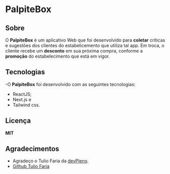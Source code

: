 # PalpiteBox

## Sobre

O **PalpiteBox** é um aplicativo Web que foi desenvolvido para **coletar** críticas e sugestões dos clientes do estabelicemento que utiliza tal app. Em troca, o cliente recebe um **desconto** em sua próxima compra, conforme a **promoção** do estabelecimento que está em vigor.

## Tecnologias
-O **PalpiteBox** foi desenvolvido com as seguintes tecnologias:
- ReactJS;
- Next.js e
- Tailwind css.

## Licença
**MIT**

## Agradecimentos
- Agradeço o Tulio Faria da [devPleno](https://devpleno.com/).
-  [Github Tulio Faria](https://github.com/tuliofaria) 